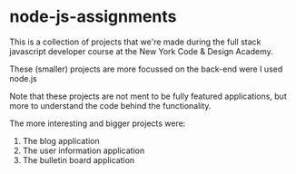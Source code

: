 # node-js-assignments

This is a collection of projects that we're made during the full stack javascript developer course at the New York Code & Design Academy. 

These (smaller) projects are more focussed on the back-end were I used node.js

Note that these projects are not ment to be fully featured applications, but more to understand the code behind the functionality. 

The more interesting and bigger projects were:
  1. The blog application
  2. The user information application
  3. The bulletin board application
